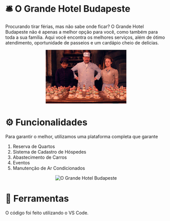 # 🛎 O Grande Hotel Budapeste
Procurando tirar férias, mas não sabe onde ficar? O Grande Hotel Budapeste não é apenas a melhor opção para você, como também para toda a sua família. Aqui você encontra os melhores serviços, além de ótimo atendimento, oportunidade de passeios e um cardápio cheio de delícias.

<div align="center">
<img src="https://github.com/gabrielaasouza/O-Grande-Hotel-Budapeste/blob/main/Hotel/img/segredo_nao_abra/culinaria.jpg" alt="O Grande Hotel Budapeste" width="50%">
</div>

# ⚙ Funcionalidades 
Para garantir o melhor, utilizamos uma plataforma completa que garante
1) Reserva de Quartos 
2) Sistema de Cadastro de Hóspedes 
3) Abastecimento de Carros
4) Eventos 
5) Manutenção de Ar Condicionados

<div align="center">
<img src="https://github.com/gabrielaasouza/O-Grande-Hotel-Budapeste/blob/main/Hotel/img/segredo_nao_abra/grandbudapest.gif" alt="O Grande Hotel Budapeste" width="50%">
</div>

# 🔨 Ferramentas
O código foi feito utilizando o VS Code.
